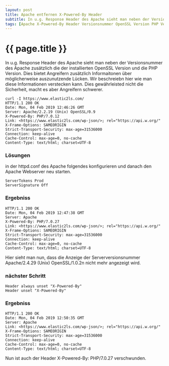 ```yaml
---
layout: post
title: Apache entfernen X-Powered-By Header
subtitle: In u.g. Response Header des Apache sieht man neben der Versionsnummer des Apache zusätzlich die der installierten OpenSSL Version und die PHP Version. Dies bietet Angreifern zusätzlich Informaitonen über möglicherweise auszunutzende Lücken.
tags: [Apache X-Powered-By Header Versionsnummer OpenSSL Version PHP Version Serverversionsnummer Apache/2.4.29]
---
```

# {{ page.title }}

In u.g. Response Header des Apache sieht man neben der Versionsnummer des Apache zusätzlich die der installierten OpenSSL Version und die PHP Version. Dies bietet Angreifern zusätzlich Informaitonen über möglicherweise auszunutzende Lücken. Wir beschreiebn hier wie man diese Informationen verstecken kann. Dies gewährleisted nicht die Sicherheit, macht es aber Angreifern schwerer.

```
curl -I https://www.elastic2ls.com/
HTTP/1.1 200 OK
Date: Mon, 04 Feb 2019 12:46:26 GMT
Server: Apache/2.2.19 (Unix) OpenSSL/0.9
X-Powered-By: PHP/7.0.12
Link: <https://www.elastic2ls.com/wp-json/>; rel="https://api.w.org/"
X-Frame-Options: SAMEORIGIN
Strict-Transport-Security: max-age=31536000
Connection: keep-alive
Cache-Control: max-age=0, no-cache
Content-Type: text/html; charset=UTF-8
```

### Lösungen

in der httpd.conf des Apache folgendes konfigurieren und danach den Apache Webserver neu starten.

```
ServerTokens Prod
ServerSignature Off
```

### Ergebniss

```
HTTP/1.1 200 OK
Date: Mon, 04 Feb 2019 12:47:38 GMT
Server: Apache
X-Powered-By: PHP/7.0.27
Link: <https://www.elastic2ls.com/wp-json/>; rel="https://api.w.org/"
X-Frame-Options: SAMEORIGIN
Strict-Transport-Security: max-age=31536000
Connection: keep-alive
Cache-Control: max-age=0, no-cache
Content-Type: text/html; charset=UTF-8
```

Hier sieht man nun, dass die Anzeige der Serverversionsnummer Apache/2.4.29 (Unix) OpenSSL/1.0.2n nicht mehr angezeigt wird.

### nächster Schritt

```
Header always unset "X-Powered-By"
Header unset "X-Powered-By"
```

### Ergebniss

```
HTTP/1.1 200 OK
Date: Mon, 04 Feb 2019 12:50:35 GMT
Server: Apache
Link: <https://www.elastic2ls.com/wp-json/>; rel="https://api.w.org/"
X-Frame-Options: SAMEORIGIN
Strict-Transport-Security: max-age=31536000
Connection: keep-alive
Cache-Control: max-age=0, no-cache
Content-Type: text/html; charset=UTF-8
```

Nun ist auch der Header X-Powered-By: PHP/7.0.27 verschwunden.
